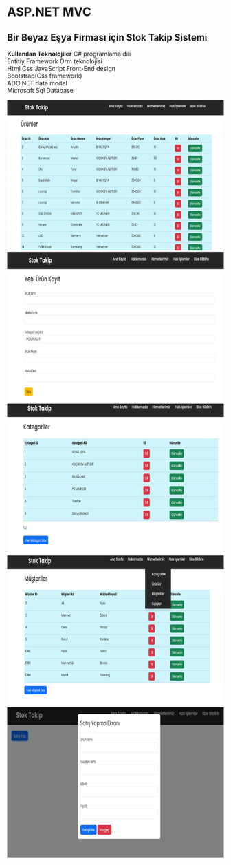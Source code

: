 # ASP.NET MVC 

## Bir Beyaz Eşya Firması için  Stok Takip Sistemi

 **Kullanılan Teknolojiler**
 C# programlama dili <br />
 Entitiy Framework Orm teknolojisi <br />
 Html Css JavaScript Front-End design <br />
 Bootstrap(Css framework) <br />
 ADO.NET data model <br />
 Microsoft Sql Database <br />
 


<img src="MvcDbStok/Ekran görüntüsü 2024-04-23 134108.jpg" alt="Proje Resmi" width="700" height="350">
<img src="MvcDbStok/Ekran görüntüsü 2024-04-23 134144.jpg" alt="Proje Resmi" width="700" height="350">
<img src="MvcDbStok/Ekran görüntüsü 2024-04-23 134209.jpg" alt="Proje Resmi" width="700" height="350">
<img src="MvcDbStok/Ekran görüntüsü 2024-04-23 134354.jpg" alt="Proje Resmi" width="700" height="350">
<img src="MvcDbStok/Ekran görüntüsü 2024-04-23 134634.jpg" alt="Proje Resmi" width="700" height="350">
